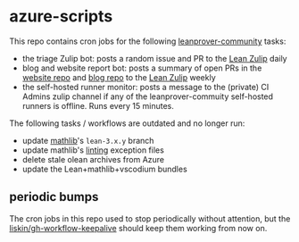 # azure-scripts

This repo contains cron jobs for the following [leanprover-community](https://leanprover-community.github.io) tasks:
- the triage Zulip bot: posts a random issue and PR to the [Lean Zulip](https://leanprover.zulipchat.com/#narrow/channel/263328-triage) daily
- blog and website report bot: posts a summary of open PRs in the [website repo](https://github.com/leanprover-community/leanprover-community.github.io) and [blog repo](https://github.com/leanprover-community/blog) to the [Lean Zulip](https://leanprover.zulipchat.com/#narrow/channel/263328-triage) weekly
- the self-hosted runner monitor: posts a message to the (private) CI Admins zulip channel if any of the leanprover-commuity self-hosted runners is offline. Runs every 15 minutes.

The following tasks / workflows are outdated and no longer run:
- update [mathlib](https://github.com/leanprover-community/mathlib)'s `lean-3.x.y` branch
- update mathlib's [linting](https://arxiv.org/abs/2004.03673) exception files
- delete stale olean archives from Azure
- update the Lean+mathlib+vscodium bundles

## periodic bumps

The cron jobs in this repo used to stop periodically without attention, but the [liskin/gh-workflow-keepalive](https://github.com/liskin/gh-workflow-keepalive) should keep them working from now on.
